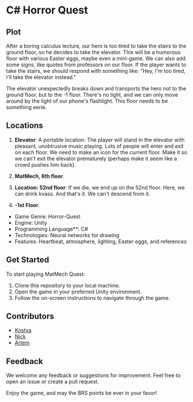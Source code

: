 # C# Horror Quest

## Plot
After a boring calculus lecture, our hero is too tired to take the stairs to the ground floor, so he decides to take the elevator. This will be a humorous floor with various Easter eggs, maybe even a mini-game. We can also add some signs, like quotes from professors on our floor. If the player wants to take the stairs, we should respond with something like: "Hey, I'm too tired, I'll take the elevator instead."

The elevator unexpectedly breaks down and transports the hero not to the ground floor, but to the -1 floor. There's no light, and we can only move around by the light of our phone's flashlight. This floor needs to be something eerie.

## Locations
1. **Elevator**: 
A portable location. The player will stand in the elevator with pleasant, unobtrusive music playing. Lots of people will enter and exit on each floor. We need to make an icon for the current floor. Make it so we can't exit the elevator prematurely (perhaps make it seem like a crowd pushes him back).
   
2. **MatMech, 6th floor**.
   
3. **Location: 52nd floor**: 
If we die, we end up on the 52nd floor. Here, we can drink kvass. And that's it. We can't descend from it.
   
4. **-1st Floor**.

- Game Genre: Horror-Quest
- Engine: Unity
- Programming Language**: C#
- Technologies: Neural networks for drawing
- Features: Heartbeat, atmosphere, lighting, Easter eggs, and references


## Get Started
To start playing MatMech Quest:
1. Clone this repository to your local machine.
2. Open the game in your preferred Unity environment.
3. Follow the on-screen instructions to navigate through the game.

## Contributors
- [Kostya](https://github.com/kla1mn/)
- [Nick](https://github.com/nickdevcomp/)
- [Artem](https://github.com/PurpleCat404/)

## Feedback
We welcome any feedback or suggestions for improvement. Feel free to open an issue or create a pull request.

Enjoy the game, and may the BRS points be ever in your favor!
